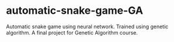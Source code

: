 # automatic-snake-game-GA
Automatic snake game using neural network. Trained using genetic algorithm. A final project for Genetic Algorithm course.
